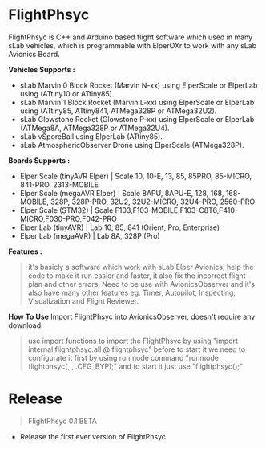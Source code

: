 # FlightPhsyc

FlightPhsyc is C++ and Arduino based flight software which used in many sLab vehicles, which is programmable with ElperOXr to work with any sLab Avionics Board.

**Vehicles Supports :**
- sLab Marvin 0 Block Rocket (Marvin N-xx) using ElperScale or ElperLab using (ATtiny10 or ATtiny85).
- sLab Marvin 1 Block Rocket (Marvin L-xx) using ElperScale or ElperLab using (ATtiny85, ATtiny841, ATMega328P or ATMega32U2).
- sLab Glowstone Rocket (Glowstone P-xx) using ElperScale or ElperLab (ATMega8A, ATMega328P or ATMega32U4).
- sLab vSporeBall using ElperLab (ATtiny85).
- sLab AtmosphericObserver Drone using ElperScale (ATMega328P). 

**Boards Supports :**
- Elper Scale (tinyAVR Elper) | Scale 10, 10-E, 13, 85, 85PRO, 85-MICRO, 841-PRO, 2313-MOBILE 
- Elper Scale (megaAVR Elper) | Scale 8APU, 8APU-E, 128, 168, 168-MOBILE, 328P, 328P-PRO, 32U2, 32U2-MICRO, 32U4-PRO, 2560-PRO
- Elper Scale (STM32) | Scale F103,F103-MOBILE,F103-C8T6,F410-MICRO,F030-PRO,F042-PRO
- Elper Lab (tinyAVR) | Lab 10, 85, 841 (Orient, Pro, Enterprise)
- Elper Lab (megaAVR) | Lab 8A, 328P (Pro)

**Features :**
> it's basicly a software which work with sLab Elper Avionics, help the code to make it run easier and faster, it also fix the incorrect flight plan and other errors. Need to be use with AvionicsObserver and it's
also have many other features eg. Timer, Autopilot, Inspecting, Visualization and Flight Reviewer.

**How To Use**
Import FlightPhsyc into AvionicsObserver, doesn't require any download.
> use import functions to import the FlightPhsyc by using "import internal.flightphsyc.all @ flightphsyc"
> before to start it we need to configurate it first by using runmode command "runmode flightphsyc(<BOARD>, <MODE>, .CFG_BYP);" 
and to start it just use "flightphsyc();"

# Release

>FlightPhsyc 0.1 BETA
- Release the first ever version of FlightPhsyc
